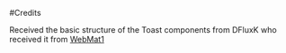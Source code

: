 ﻿#Credits

Received the basic structure of the Toast components from DFluxK who received it from [WebMat1](https://github.com/WebMat1)